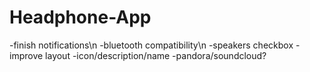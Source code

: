 # Headphone-App

-finish notifications\n
-bluetooth compatibility\n
-speakers checkbox
-improve layout
-icon/description/name
-pandora/soundcloud?
